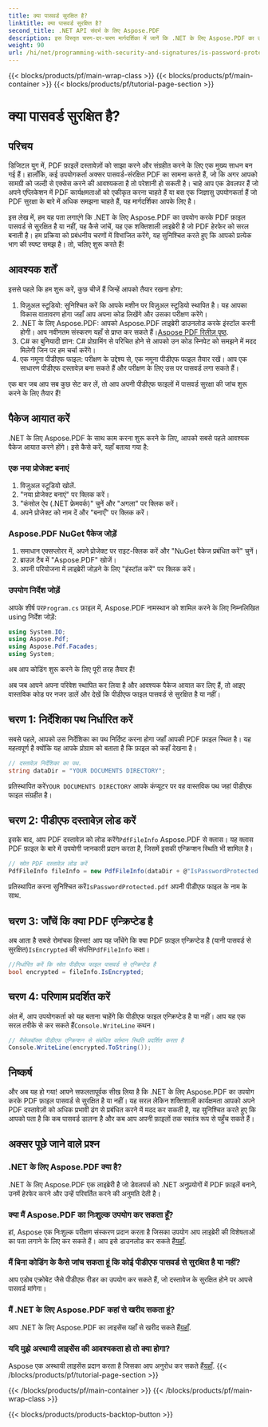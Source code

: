 ```yaml
---
title: क्या पासवर्ड सुरक्षित है?
linktitle: क्या पासवर्ड सुरक्षित है?
second_title: .NET API संदर्भ के लिए Aspose.PDF
description: इस विस्तृत चरण-दर-चरण मार्गदर्शिका में जानें कि .NET के लिए Aspose.PDF का उपयोग करके किसी PDF को पासवर्ड से सुरक्षित किया गया है या नहीं।
weight: 90
url: /hi/net/programming-with-security-and-signatures/is-password-protected/
---
```


{{< blocks/products/pf/main-wrap-class >}}
{{< blocks/products/pf/main-container >}}
{{< blocks/products/pf/tutorial-page-section >}}

# क्या पासवर्ड सुरक्षित है?

## परिचय

डिजिटल युग में, PDF फ़ाइलें दस्तावेज़ों को साझा करने और संग्रहीत करने के लिए एक मुख्य साधन बन गई हैं। हालाँकि, कई उपयोगकर्ता अक्सर पासवर्ड-संरक्षित PDF का सामना करते हैं, जो कि अगर आपको सामग्री को जल्दी से एक्सेस करने की आवश्यकता है तो परेशानी हो सकती है। चाहे आप एक डेवलपर हैं जो अपने एप्लिकेशन में PDF कार्यक्षमताओं को एकीकृत करना चाहते हैं या बस एक जिज्ञासु उपयोगकर्ता हैं जो PDF सुरक्षा के बारे में अधिक समझना चाहते हैं, यह मार्गदर्शिका आपके लिए है। 

इस लेख में, हम यह पता लगाएंगे कि .NET के लिए Aspose.PDF का उपयोग करके PDF फ़ाइल पासवर्ड से सुरक्षित है या नहीं, यह कैसे जांचें, यह एक शक्तिशाली लाइब्रेरी है जो PDF हेरफेर को सरल बनाती है। हम प्रक्रिया को प्रबंधनीय चरणों में विभाजित करेंगे, यह सुनिश्चित करते हुए कि आपको प्रत्येक भाग की स्पष्ट समझ है। तो, चलिए शुरू करते हैं!

## आवश्यक शर्तें

इससे पहले कि हम शुरू करें, कुछ चीजें हैं जिन्हें आपको तैयार रखना होगा:

1. विज़ुअल स्टूडियो: सुनिश्चित करें कि आपके मशीन पर विज़ुअल स्टूडियो स्थापित है। यह आपका विकास वातावरण होगा जहाँ आप अपना कोड लिखेंगे और उसका परीक्षण करेंगे।
2.  .NET के लिए Aspose.PDF: आपको Aspose.PDF लाइब्रेरी डाउनलोड करके इंस्टॉल करनी होगी। आप नवीनतम संस्करण यहाँ से प्राप्त कर सकते हैं।[Aspose PDF रिलीज़ पृष्ठ](https://releases.aspose.com/pdf/net/).
3. C# का बुनियादी ज्ञान: C# प्रोग्रामिंग से परिचित होने से आपको उन कोड स्निपेट को समझने में मदद मिलेगी जिन पर हम चर्चा करेंगे।
4. एक नमूना पीडीएफ फाइल: परीक्षण के उद्देश्य से, एक नमूना पीडीएफ फाइल तैयार रखें। आप एक साधारण पीडीएफ दस्तावेज़ बना सकते हैं और परीक्षण के लिए उस पर पासवर्ड लगा सकते हैं।

एक बार जब आप सब कुछ सेट कर लें, तो आप अपनी पीडीएफ फाइलों में पासवर्ड सुरक्षा की जांच शुरू करने के लिए तैयार हैं!

## पैकेज आयात करें

.NET के लिए Aspose.PDF के साथ काम करना शुरू करने के लिए, आपको सबसे पहले आवश्यक पैकेज आयात करने होंगे। इसे कैसे करें, यहाँ बताया गया है:

### एक नया प्रोजेक्ट बनाएं

1. विजुअल स्टूडियो खोलें.
2. "नया प्रोजेक्ट बनाएं" पर क्लिक करें।
3. "कंसोल ऐप (.NET फ्रेमवर्क)" चुनें और "अगला" पर क्लिक करें।
4. अपने प्रोजेक्ट को नाम दें और "बनाएँ" पर क्लिक करें।

### Aspose.PDF NuGet पैकेज जोड़ें

1. समाधान एक्सप्लोरर में, अपने प्रोजेक्ट पर राइट-क्लिक करें और "NuGet पैकेज प्रबंधित करें" चुनें।
2. ब्राउज़ टैब में "Aspose.PDF" खोजें।
3. अपनी परियोजना में लाइब्रेरी जोड़ने के लिए "इंस्टॉल करें" पर क्लिक करें।

### उपयोग निर्देश जोड़ें

 आपके शीर्ष पर`Program.cs` फ़ाइल में, Aspose.PDF नामस्थान को शामिल करने के लिए निम्नलिखित using निर्देश जोड़ें:

```csharp
using System.IO;
using Aspose.Pdf;
using Aspose.Pdf.Facades;
using System;
```

अब आप कोडिंग शुरू करने के लिए पूरी तरह तैयार हैं!

अब जब आपने अपना परिवेश स्थापित कर लिया है और आवश्यक पैकेज आयात कर लिए हैं, तो आइए वास्तविक कोड पर नजर डालें और देखें कि पीडीएफ फाइल पासवर्ड से सुरक्षित है या नहीं।

## चरण 1: निर्देशिका पथ निर्धारित करें

सबसे पहले, आपको उस निर्देशिका का पथ निर्दिष्ट करना होगा जहाँ आपकी PDF फ़ाइल स्थित है। यह महत्वपूर्ण है क्योंकि यह आपके प्रोग्राम को बताता है कि फ़ाइल को कहाँ देखना है।

```csharp
// दस्तावेज़ निर्देशिका का पथ.
string dataDir = "YOUR DOCUMENTS DIRECTORY";
```

 प्रतिस्थापित करें`YOUR DOCUMENTS DIRECTORY` आपके कंप्यूटर पर वह वास्तविक पथ जहां पीडीएफ फाइल संग्रहीत है।

## चरण 2: पीडीएफ दस्तावेज़ लोड करें

 इसके बाद, आप PDF दस्तावेज़ को लोड करेंगे`PdfFileInfo` Aspose.PDF से क्लास। यह क्लास PDF फ़ाइल के बारे में उपयोगी जानकारी प्रदान करता है, जिसमें इसकी एन्क्रिप्शन स्थिति भी शामिल है।

```csharp
// स्रोत PDF दस्तावेज़ लोड करें
PdfFileInfo fileInfo = new PdfFileInfo(dataDir + @"IsPasswordProtected.pdf");
```

 प्रतिस्थापित करना सुनिश्चित करें`IsPasswordProtected.pdf` अपनी पीडीएफ फाइल के नाम के साथ.

## चरण 3: जाँचें कि क्या PDF एन्क्रिप्टेड है

 अब आता है सबसे रोमांचक हिस्सा! आप यह जाँचेंगे कि क्या PDF फ़ाइल एन्क्रिप्टेड है (यानी पासवर्ड से सुरक्षित)`IsEncrypted` की संपत्ति`PdfFileInfo` कक्षा।

```csharp
//निर्धारित करें कि स्रोत पीडीएफ फाइल पासवर्ड से एन्क्रिप्टेड है
bool encrypted = fileInfo.IsEncrypted;
```

## चरण 4: परिणाम प्रदर्शित करें

 अंत में, आप उपयोगकर्ता को यह बताना चाहेंगे कि पीडीएफ फाइल एन्क्रिप्टेड है या नहीं। आप यह एक सरल तरीके से कर सकते हैं`Console.WriteLine` कथन।

```csharp
// मैसेजबॉक्स पीडीएफ एन्क्रिप्शन से संबंधित वर्तमान स्थिति प्रदर्शित करता है
Console.WriteLine(encrypted.ToString());
```

## निष्कर्ष

और अब यह हो गया! आपने सफलतापूर्वक सीख लिया है कि .NET के लिए Aspose.PDF का उपयोग करके PDF फ़ाइल पासवर्ड से सुरक्षित है या नहीं। यह सरल लेकिन शक्तिशाली कार्यक्षमता आपको अपने PDF दस्तावेज़ों को अधिक प्रभावी ढंग से प्रबंधित करने में मदद कर सकती है, यह सुनिश्चित करते हुए कि आपको पता है कि कब पासवर्ड डालना है और कब आप अपनी फ़ाइलों तक स्वतंत्र रूप से पहुँच सकते हैं।

## अक्सर पूछे जाने वाले प्रश्न

### .NET के लिए Aspose.PDF क्या है?
.NET के लिए Aspose.PDF एक लाइब्रेरी है जो डेवलपर्स को .NET अनुप्रयोगों में PDF फ़ाइलें बनाने, उनमें हेरफेर करने और उन्हें परिवर्तित करने की अनुमति देती है।

### क्या मैं Aspose.PDF का निःशुल्क उपयोग कर सकता हूँ?
 हां, Aspose एक निःशुल्क परीक्षण संस्करण प्रदान करता है जिसका उपयोग आप लाइब्रेरी की विशेषताओं का पता लगाने के लिए कर सकते हैं। आप इसे डाउनलोड कर सकते हैं[यहाँ](https://releases.aspose.com/).

### मैं बिना कोडिंग के कैसे जांच सकता हूं कि कोई पीडीएफ पासवर्ड से सुरक्षित है या नहीं?
आप एडोब एक्रोबेट जैसे पीडीएफ रीडर का उपयोग कर सकते हैं, जो दस्तावेज के सुरक्षित होने पर आपसे पासवर्ड मांगेगा।

### मैं .NET के लिए Aspose.PDF कहां से खरीद सकता हूं?
 आप .NET के लिए Aspose.PDF का लाइसेंस यहाँ से खरीद सकते हैं[यहाँ](https://purchase.aspose.com/buy).

### यदि मुझे अस्थायी लाइसेंस की आवश्यकता हो तो क्या होगा?
 Aspose एक अस्थायी लाइसेंस प्रदान करता है जिसका आप अनुरोध कर सकते हैं[यहाँ](https://purchase.aspose.com/temporary-license/).
{{< /blocks/products/pf/tutorial-page-section >}}

{{< /blocks/products/pf/main-container >}}
{{< /blocks/products/pf/main-wrap-class >}}

{{< blocks/products/products-backtop-button >}}
